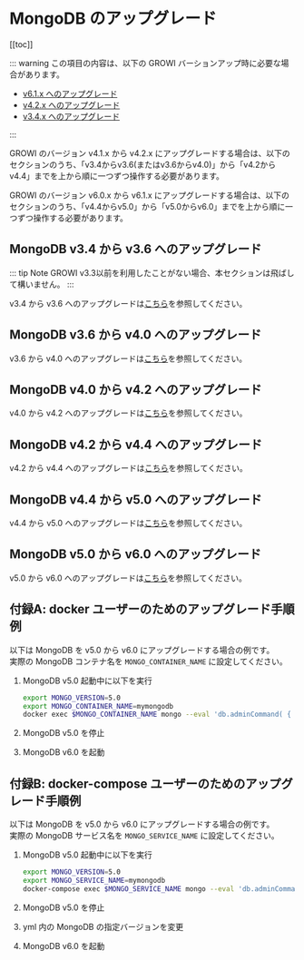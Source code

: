 # MongoDB のアップグレード

[[toc]]

::: warning
この項目の内容は、以下の GROWI バーションアップ時に必要な場合があります。

- [v6.1.x へのアップグレード](/ja/admin-guide/upgrading/61x.html)
- [v4.2.x へのアップグレード](/ja/admin-guide/upgrading/42x.html)
- [v3.4.x へのアップグレード](/ja/admin-guide/upgrading/34x.html)

:::

<!-- textlint-disable weseek/no-doubled-joshi -->
<!-- textlint-disable weseek/sentence-length -->
GROWI のバージョン v4.1.x から v4.2.x にアップグレードする場合は、以下のセクションのうち、「v3.4からv3.6(またはv3.6からv4.0)」から「v4.2からv4.4」までを上から順に一つずつ操作する必要があります。

GROWI のバージョン v6.0.x から v6.1.x にアップグレードする場合は、以下のセクションのうち、「v4.4からv5.0」から「v5.0からv6.0」までを上から順に一つずつ操作する必要があります。
<!-- textlint-enable weseek/sentence-length -->
<!-- textlint-enable weseek/no-doubled-joshi -->

## MongoDB v3.4 から v3.6 へのアップグレード

::: tip Note
GROWI v3.3以前を利用したことがない場合、本セクションは飛ばして構いません。
::: 

v3.4 から v3.6 へのアップグレードは[こちら](https://docs.mongodb.com/manual/release-notes/3.6-upgrade-standalone/index.html)を参照してください。

## MongoDB v3.6 から v4.0 へのアップグレード

v3.6 から v4.0 へのアップグレードは[こちら](https://docs.mongodb.com/manual/release-notes/4.0-upgrade-standalone/index.html)を参照してください。

## MongoDB v4.0 から v4.2 へのアップグレード

v4.0 から v4.2 へのアップグレードは[こちら](https://docs.mongodb.com/manual/release-notes/4.2-upgrade-standalone/index.html)を参照してください。

## MongoDB v4.2 から v4.4 へのアップグレード

v4.2 から v4.4 へのアップグレードは[こちら](https://docs.mongodb.com/manual/release-notes/4.4-upgrade-standalone/index.html)を参照してください。

## MongoDB v4.4 から v5.0 へのアップグレード

v4.4 から v5.0  へのアップグレードは[こちら](https://docs.mongodb.com/manual/release-notes/5.0-upgrade-standalone/index.html)を参照してください。

## MongoDB v5.0 から v6.0 へのアップグレード

v5.0 から v6.0 へのアップグレードは[こちら](https://docs.mongodb.com/manual/release-notes/6.0-upgrade-standalone/index.html)を参照してください。

## 付録A: docker ユーザーのためのアップグレード手順例

以下は MongoDB を v5.0 から v6.0 にアップグレードする場合の例です。  
実際の MongoDB コンテナ名を `MONGO_CONTAINER_NAME` に設定してください。

1. MongoDB v5.0 起動中に以下を実行

    ```bash
    export MONGO_VERSION=5.0
    export MONGO_CONTAINER_NAME=mymongodb
    docker exec $MONGO_CONTAINER_NAME mongo --eval 'db.adminCommand( { setFeatureCompatibilityVersion: "'$MONGO_VERSION'" } )'
    ```

1. MongoDB v5.0 を停止
1. MongoDB v6.0 を起動

## 付録B: docker-compose ユーザーのためのアップグレード手順例

以下は MongoDB を v5.0 から v6.0 にアップグレードする場合の例です。  
実際の MongoDB サービス名を `MONGO_SERVICE_NAME` に設定してください。

1. MongoDB v5.0 起動中に以下を実行

    ```bash
    export MONGO_VERSION=5.0
    export MONGO_SERVICE_NAME=mymongodb
    docker-compose exec $MONGO_SERVICE_NAME mongo --eval 'db.adminCommand( { setFeatureCompatibilityVersion: "'$MONGO_VERSION'" } )'
    ```

1. MongoDB v5.0 を停止
1. yml 内の MongoDB の指定バージョンを変更
1. MongoDB v6.0 を起動
